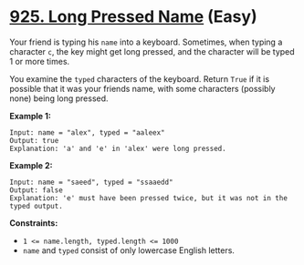 # [925. Long Pressed Name][link] (Easy)

[link]: https://leetcode.com/problems/long-pressed-name/

Your friend is typing his `name` into a keyboard. Sometimes, when typing a character `c`, the key
might get long pressed, and the character will be typed 1 or more times.

You examine the `typed` characters of the keyboard. Return `True` if it is possible that it was your
friends name, with some characters (possibly none) being long pressed.

**Example 1:**

```
Input: name = "alex", typed = "aaleex"
Output: true
Explanation: 'a' and 'e' in 'alex' were long pressed.
```

**Example 2:**

```
Input: name = "saeed", typed = "ssaaedd"
Output: false
Explanation: 'e' must have been pressed twice, but it was not in the typed output.
```

**Constraints:**

- `1 <= name.length, typed.length <= 1000`
- `name` and `typed` consist of only lowercase English letters.
